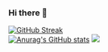 ### Hi there 👋

<!--
**KatyaProkhorchuk/KatyaProkhorchuk** is a ✨ _special_ ✨ repository because its `README.md` (this file) appears on your GitHub profile.

Here are some ideas to get you started:

- 🔭 I’m currently working on ...
- 🌱 I’m currently learning ...
- 👯 I’m looking to collaborate on ...
- 🤔 I’m looking for help with ...
- 💬 Ask me about ...
- 📫 How to reach me: ...
- 😄 Pronouns: ...
- ⚡ Fun fact: ...
-->

[![GitHub Streak](https://github-readme-streak-stats.herokuapp.com/?user=KatyaProkhorchuk)](https://git.io/streak-stats)<br>
[![Anurag's GitHub stats](https://github-readme-stats.vercel.app/api?username=KatyaProkhorchuk)](https://github.com/anuraghazra/github-readme-stats)
![](https://komarev.com/ghpvc/?username=KatyaProkhorchuk)
